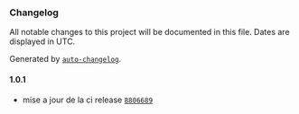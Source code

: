 ### Changelog

All notable changes to this project will be documented in this file. Dates are displayed in UTC.

Generated by [`auto-changelog`](https://github.com/CookPete/auto-changelog).

#### 1.0.1

- mise a jour de la ci release [`8806689`](https://github.com/StyveLioumba/shuffle-team/commit/88066892a7a2786343eda08baf84d7820d3bb6cf)
